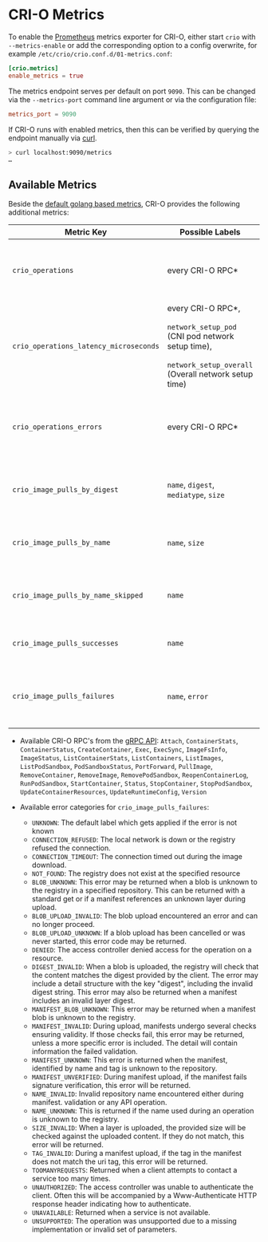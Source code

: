 # CRI-O Metrics

To enable the [Prometheus][0] metrics exporter for CRI-O, either start `crio`
with `--metrics-enable` or add the corresponding option to a config overwrite,
for example `/etc/crio/crio.conf.d/01-metrics.conf`:

```toml
[crio.metrics]
enable_metrics = true
```

The metrics endpoint serves per default on port `9090`. This can be changed via
the `--metrics-port` command line argument or via the configuration file:

```toml
metrics_port = 9090
```

If CRI-O runs with enabled metrics, then this can be verified by querying the
endpoint manually via [curl][1].

```bash
> curl localhost:9090/metrics
…
```

## Available Metrics

Beside the [default golang based metrics][2], CRI-O provides the following additional metrics:

| Metric Key                             | Possible Labels                                                                                                                         | Type    | Purpose                                                                  |
| -------------------------------------- | --------------------------------------------------------------------------------------------------------------------------------------- | ------- | ------------------------------------------------------------------------ |
| `crio_operations`                      | every CRI-O RPC\*                                                                                                                       | Counter | Cumulative number of CRI-O operations by operation type.                 |
| `crio_operations_latency_microseconds` | every CRI-O RPC\*,<br><br>`network_setup_pod` (CNI pod network setup time),<br><br>`network_setup_overall` (Overall network setup time) | Summary | Latency in microseconds of CRI-O operations. Split-up by operation type. |
| `crio_operations_errors`               | every CRI-O RPC\*                                                                                                                       | Counter | Cumulative number of CRI-O operation errors by operation type.           |
| `crio_image_pulls_by_digest`           | `name`, `digest`, `mediatype`, `size`                                                                                                   | Counter | Bytes transferred by CRI-O image pulls by digest.                        |
| `crio_image_pulls_by_name`             | `name`, `size`                                                                                                                          | Counter | Bytes transferred by CRI-O image pulls by name.                          |
| `crio_image_pulls_by_name_skipped`     | `name`                                                                                                                                  | Counter | Bytes skipped by CRI-O image pulls by name.                              |
| `crio_image_pulls_successes`           | `name`                                                                                                                                  | Counter | Successful image pulls by image name                                     |
| `crio_image_pulls_failures`            | `name`, `error`                                                                                                                         | Counter | Failed image pulls by image name and their error category.               |

- Available CRI-O RPC's from the [gRPC API][3]: `Attach`, `ContainerStats`, `ContainerStatus`,
  `CreateContainer`, `Exec`, `ExecSync`, `ImageFsInfo`, `ImageStatus`,
  `ListContainerStats`, `ListContainers`, `ListImages`, `ListPodSandbox`,
  `PodSandboxStatus`, `PortForward`, `PullImage`, `RemoveContainer`,
  `RemoveImage`, `RemovePodSandbox`, `ReopenContainerLog`, `RunPodSandbox`,
  `StartContainer`, `Status`, `StopContainer`, `StopPodSandbox`,
  `UpdateContainerResources`, `UpdateRuntimeConfig`, `Version`

- Available error categories for `crio_image_pulls_failures`:
  - `UNKNOWN`: The default label which gets applied if the error is not known
  - `CONNECTION_REFUSED`: The local network is down or the registry refused the
    connection.
  - `CONNECTION_TIMEOUT`: The connection timed out during the image download.
  - `NOT_FOUND`: The registry does not exist at the specified resource
  - `BLOB_UNKNOWN`: This error may be returned when a blob is unknown to the
    registry in a specified repository. This can be returned with a standard get
    or if a manifest references an unknown layer during upload.
  - `BLOB_UPLOAD_INVALID`: The blob upload encountered an error and can no
    longer proceed.
  - `BLOB_UPLOAD_UNKNOWN`: If a blob upload has been cancelled or was never
    started, this error code may be returned.
  - `DENIED`: The access controller denied access for the operation on a
    resource.
  - `DIGEST_INVALID`: When a blob is uploaded, the registry will check that the
    content matches the digest provided by the client. The error may include a
    detail structure with the key "digest", including the invalid digest string.
    This error may also be returned when a manifest includes an invalid layer
    digest.
  - `MANIFEST_BLOB_UNKNOWN`: This error may be returned when a manifest blob is
    unknown to the registry.
  - `MANIFEST_INVALID`: During upload, manifests undergo several checks ensuring
    validity. If those checks fail, this error may be returned, unless a more
    specific error is included. The detail will contain information the failed
    validation.
  - `MANIFEST_UNKNOWN`: This error is returned when the manifest, identified by
    name and tag is unknown to the repository.
  - `MANIFEST_UNVERIFIED`: During manifest upload, if the manifest fails
    signature verification, this error will be returned.
  - `NAME_INVALID`: Invalid repository name encountered either during manifest.
    validation or any API operation.
  - `NAME_UNKNOWN`: This is returned if the name used during an operation is
    unknown to the registry.
  - `SIZE_INVALID`: When a layer is uploaded, the provided size will be checked
    against the uploaded content. If they do not match, this error will be
    returned.
  - `TAG_INVALID`: During a manifest upload, if the tag in the manifest does not
    match the uri tag, this error will be returned.
  - `TOOMANYREQUESTS`: Returned when a client attempts to contact a service too
    many times.
  - `UNAUTHORIZED`: The access controller was unable to authenticate the client.
    Often this will be accompanied by a Www-Authenticate HTTP response header
    indicating how to authenticate.
  - `UNAVAILABLE`: Returned when a service is not available.
  - `UNSUPPORTED`: The operation was unsupported due to a missing implementation
    or invalid set of parameters.

[0]: https://prometheus.io
[1]: https://github.com/curl/curl
[2]: https://github.com/prometheus/client_golang/blob/b8b56b52bdb3a79ab877c873463cadc841133360/prometheus/go_collector.go#L65-L281
[3]: https://github.com/kubernetes/cri-api/blob/a6f63f369f6d50e9d0886f2eda63d585fbd1ab6a/pkg/apis/runtime/v1alpha2/api.proto#L34-L128
